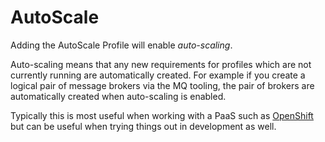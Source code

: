 AutoScale
=========

Adding the AutoScale Profile will enable _auto-scaling_.

Auto-scaling means that any new requirements for profiles which are not currently running are automatically created. For example if you create a logical pair of message brokers via the MQ tooling, the pair of brokers are automatically created when auto-scaling is enabled.

Typically this is most useful when working with a PaaS such as [OpenShift](http://openshift.com) but can be useful when trying things out in development as well.

